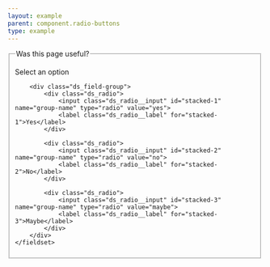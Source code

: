 ```yaml
---
layout: example
parent: component.radio-buttons
type: example
---
```

<form>
    <fieldset>
        <legend>Was this page useful?</legend>
        <p class="ds_hint-text">Select an option</p>

        <div class="ds_field-group">
            <div class="ds_radio">
                <input class="ds_radio__input" id="stacked-1" name="group-name" type="radio" value="yes">
                <label class="ds_radio__label" for="stacked-1">Yes</label>
            </div>

            <div class="ds_radio">
                <input class="ds_radio__input" id="stacked-2" name="group-name" type="radio" value="no">
                <label class="ds_radio__label" for="stacked-2">No</label>
            </div>

            <div class="ds_radio">
                <input class="ds_radio__input" id="stacked-3" name="group-name" type="radio" value="maybe">
                <label class="ds_radio__label" for="stacked-3">Maybe</label>
            </div>
        </div>
    </fieldset>
</form>
